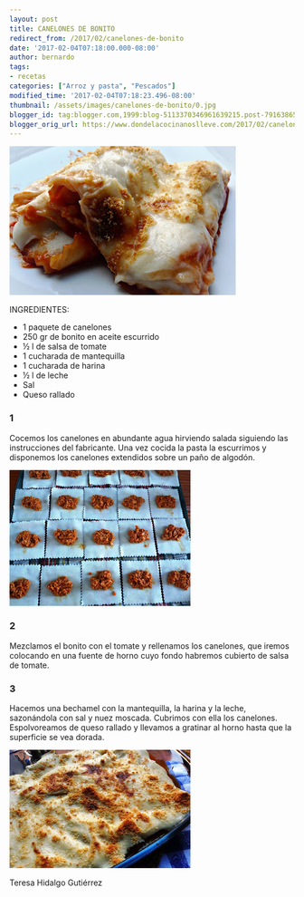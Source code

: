 ```yaml
---
layout: post
title: CANELONES DE BONITO
redirect_from: /2017/02/canelones-de-bonito
date: '2017-02-04T07:18:00.000-08:00'
author: bernardo
tags:
- recetas
categories: ["Arroz y pasta", "Pescados"]
modified_time: '2017-02-04T07:18:23.496-08:00'
thumbnail: /assets/images/canelones-de-bonito/0.jpg
blogger_id: tag:blogger.com,1999:blog-5113370346961639215.post-7916386509327025911
blogger_orig_url: https://www.dondelacocinanoslleve.com/2017/02/canelones-de-bonito.html
---
```


![](/assets/images/canelones-de-bonito/0.jpg)

  
INGREDIENTES:  

* 1 paquete de canelones
* 250 gr de bonito en aceite escurrido
* ½ l de salsa de tomate
* 1 cucharada de mantequilla
* 1 cucharada de harina
* ½ l de leche
* Sal
* Queso rallado  

### 1

Cocemos los canelones en abundante agua hirviendo salada siguiendo las instrucciones del fabricante. Una vez cocida la pasta la escurrimos y disponemos los canelones extendidos sobre un paño de algodón.  

![](/assets/images/canelones-de-bonito/1.jpg)



### 2

Mezclamos el bonito con el tomate y rellenamos los canelones, que iremos colocando en una fuente de horno cuyo fondo habremos cubierto de salsa de tomate.  

### 3

Hacemos una bechamel con la mantequilla, la harina y la leche, sazonándola con sal y nuez moscada. Cubrimos con ella los canelones. Espolvoreamos de queso rallado y llevamos a gratinar al horno hasta que la superficie se vea dorada.  

![](/assets/images/canelones-de-bonito/2.jpg)

  

  
Teresa Hidalgo Gutiérrez
